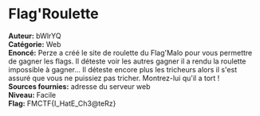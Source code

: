 # Flag'Roulette

**Auteur:** bWlrYQ  
**Catégorie:** Web  
**Enoncé:** Perze a créé le site de roulette du Flag'Malo pour vous permettre de gagner les flags. Il déteste voir les autres gagner il a rendu la roulette impossible à gagner... Il déteste encore plus les tricheurs alors il s'est assuré que vous ne puissiez pas tricher. Montrez-lui qu'il a tort !     
**Sources fournies:** adresse du serveur web  
**Niveau:** Facile  
**Flag:** FMCTF{I_HatE_Ch3@teRz}  